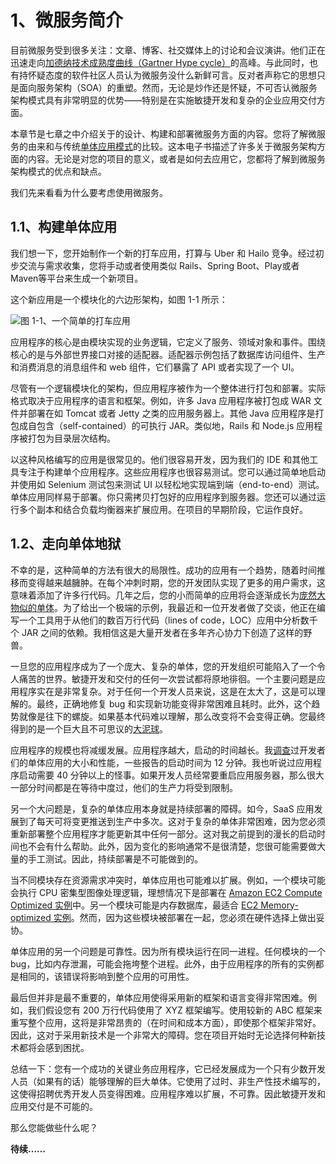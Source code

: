 # 1、微服务简介
目前微服务受到很多关注：文章、博客、社交媒体上的讨论和会议演讲。他们正在迅速走向[加德纳技术成熟度曲线（Gartner Hype cycle）](http://www.gartner.com/technology/research/methodologies/hype-cycle.jsp)的高峰。与此同时，也有持怀疑态度的软件社区人员认为微服务没什么新鲜可言。反对者声称它的思想只是面向服务架构（SOA）的重塑。然而，无论是炒作还是怀疑，不可否认微服务架构模式具有非常明显的优势——特别是在实施敏捷开发和复杂的企业应用交付方面。

本章节是七章之中介绍关于的设计、构建和部署微服务方面的内容。您将了解微服务的由来和与传统[单体应用模式](http://microservices.io/patterns/monolithic.html)的比较。这本电子书描述了许多关于微服务架构方面的内容。无论是对您的项目的意义，或者是如何去应用它，您都将了解到微服务架构模式的优点和缺点。

我们先来看看为什么要考虑使用微服务。

## 1.1、构建单体应用
我们想一下，您开始制作一个新的打车应用，打算与 Uber 和 Hailo 竞争。经过初步交流与需求收集，您将手动或者使用类似 Rails、Spring Boot、Play或者Maven等平台来生成一个新项目。

这个新应用是一个模块化的六边形架构，如图 1-1 所示：

![图 1-1、一个简单的打车应用](https://github.com/oopsguy/microservices-from-design-to-deployment-chinese/blob/master/resources/1-1.png)

应用程序的核心是由模块实现的业务逻辑，它定义了服务、领域对象和事件。围绕核心的是与外部世界接口对接的适配器。适配器示例包括了数据库访问组件、生产和消费消息的消息组件和 web 组件，它们暴露了 API 或者实现了一个 UI。

尽管有一个逻辑模块化的架构，但应用程序被作为一个整体进行打包和部署。实际格式取决于应用程序的语言和框架。例如，许多 Java 应用程序被打包成 WAR 文件并部署在如 Tomcat 或者 Jetty 之类的应用服务器上。其他 Java 应用程序是打包成自包含（self-contained）的可执行 JAR。类似地，Rails 和 Node.js 应用程序被打包为目录层次结构。

以这种风格编写的应用是很常见的。他们很容易开发，因为我们的 IDE 和其他工具专注于构建单个应用程序。这些应用程序也很容易测试。您可以通过简单地启动并使用如 Selenium 测试包来测试 UI 以轻松地实现端到端（end-to-end）测试。单体应用同样易于部署。你只需拷贝打包好的应用程序到服务器。您还可以通过运行多个副本和结合负载均衡器来扩展应用。在项目的早期阶段，它运作良好。

## 1.2、走向单体地狱
不幸的是，这种简单的方法有很大的局限性。成功的应用有一个趋势，随着时间推移而变得越来越臃肿。在每个冲刺时期，您的开发团队实现了更多的用户需求，这意味着添加了许多行代码。几年之后，您的小而简单的应用将会逐渐成长为[庞然大物似的单体](http://microservices.io/patterns/monolithic.html)。为了给出一个极端的示例，我最近和一位开发者做了交谈，他正在编写一个工具用于从他们的数百万行代码（lines of code，LOC）应用中分析数千个 JAR 之间的依赖。我相信这是大量开发者在多年齐心协力下创造了这样的野兽。

一旦您的应用程序成为了一个庞大、复杂的单体，您的开发组织可能陷入了一个令人痛苦的世界。敏捷开发和交付的任何一次尝试都将原地徘徊。一个主要问题是应用程序实在是非常复杂。对于任何一个开发人员来说，这是在太大了，这是可以理解的。最终，正确地修复 bug 和实现新功能变得非常困难且耗时。此外，这个趋势就像是往下的螺旋。如果基本代码难以理解，那么改变将不会变得正确。您最终得到的是一个巨大且不可思议的[大泥球](http://www.laputan.org/mud/)。

应用程序的规模也将减缓发展。应用程序越大，启动的时间越长。我[调查](https://plainoldobjects.com/2015/05/13/monstrous-monoliths-how-bad-can-it-get/)过开发者们的单体应用的大小和性能，一些报告的启动时间为 12 分钟。我也听说过应用程序启动需要 40 分钟以上的怪事。如果开发人员经常要重启应用服务器，那么很大一部分时间都是在等待中度过，他们的生产力将受到限制。

另一个大问题是，复杂的单体应用本身就是持续部署的障碍。如今，SaaS 应用发展到了每天可将变更推送到生产中多次。这对于复杂的单体非常困难，因为您必须重新部署整个应用程序才能更新其中任何一部分。这对我之前提到的漫长的启动时间也不会有什么帮助。此外，因为变化的影响通常不是很清楚，您很可能需要做大量的手工测试。因此，持续部署是不可能做到的。

当不同模块存在资源需求冲突时，单体应用也可能难以扩展。例如，一个模块可能会执行 CPU 密集型图像处理逻辑，理想情况下是部署在 [Amazon EC2 Compute Optimized 实例](http://aws.amazon.com/about-aws/whats-new/2013/11/14/announcing-new-amazon-ec2-compute-optimized-instances/)中。另一个模块可能是内存数据库，最适合 [EC2 Memory-optimized 实例](https://aws.amazon.com/cn/about-aws/whats-new/2014/04/10/r3-announcing-the-next-generation-of-amazon-ec2-memory-optimized-instances/)。然而，因为这些模块被部署在一起，您必须在硬件选择上做出妥协。

单体应用的另一个问题是可靠性。因为所有模块运行在同一进程。任何模块的一个 bug，比如内存泄漏，可能会拖垮整个进程。此外，由于应用程序的所有的实例都是相同的，该错误将影响到整个应用的可用性。

最后但并非是最不重要的，单体应用使得采用新的框架和语言变得非常困难。例如，我们假设您有 200 万行代码使用了 XYZ 框架编写。使用较新的 ABC 框架来重写整个应用，这将是非常昂贵的（在时间和成本方面），即使那个框架非常好。因此，这对于采用新技术是一个非常大的障碍。您在项目开始时无论选择何种新技术都将会感到困扰。

总结一下：您有一个成功的关键业务应用程序，它已经发展成为一个只有少数开发人员（如果有的话）能够理解的巨大单体。它使用了过时、非生产性技术编写的，这使得招聘优秀开发人员变得困难。应用程序难以扩展，不可靠。因此敏捷开发和应用交付是不可能的。

那么您能做些什么呢？

**待续……**